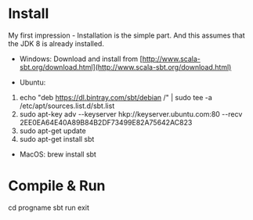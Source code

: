 # Install
My first impression - Installation is the simple part. And this assumes that the JDK 8 is already installed.
* Windows: Download and install from [http://www.scala-sbt.org/download.html](http://www.scala-sbt.org/download.html)

* Ubuntu: 
1. echo "deb https://dl.bintray.com/sbt/debian /" | sudo tee -a /etc/apt/sources.list.d/sbt.list
2. sudo apt-key adv --keyserver hkp://keyserver.ubuntu.com:80 --recv 2EE0EA64E40A89B84B2DF73499E82A75642AC823
3. sudo apt-get update
4. sudo apt-get install sbt


* MacOS: brew install sbt


# Compile & Run
cd progname
sbt
run
exit


